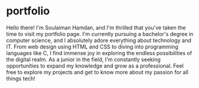# portfolio
Hello there! I'm Soulaiman Hamdan, and I'm thrilled that you've taken the time to visit my portfolio page. I'm currently pursuing a bachelor's degree in computer science, and I absolutely adore everything about technology and IT. From web design using HTML and CSS to diving into programming languages like C, I find immense joy in exploring the endless possibilities of the digital realm. As a junior in the field, I'm constantly seeking opportunities to expand my knowledge and grow as a professional. Feel free to explore my projects and get to know more about my passion for all things tech!
